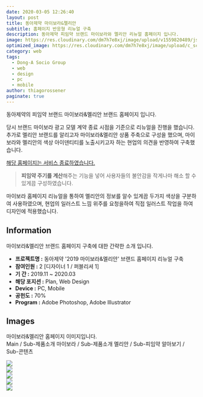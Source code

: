 ```yaml
---
date: 2020-03-05 12:26:40
layout: post
title: 동아제약 마이보라&멜리안
subtitle: 홈페이지 반응형 리뉴얼 구축
description: 동아제약 피임약 브랜드 마이보라와 멜리안 리뉴얼 홈페이지 입니다.
image: https://res.cloudinary.com/dm7h7e8xj/image/upload/v1559820489/js-code_n83m7a.jpg
optimized_image: https://res.cloudinary.com/dm7h7e8xj/image/upload/c_scale,w_380/v1559820489/js-code_n83m7a.jpg
category: web
tags:
  - Dong-A Socio Group
  - web
  - design
  - pc
  - mobile
author: thiagorossener
paginate: true
---
```


<link rel="stylesheet" href="/assets/css/slick.css">
<link rel="stylesheet" href="/assets/css/slick-theme.css">




동아제약의 피임약 브랜드 마이보라&멜리안 브랜드 홈페이지 입니다.

당시 브랜드 마이보라 광고 모델 계약 종료 시점을 기준으로 리뉴얼을 진행을 했습니다. 추가로 멜리안 브랜드를 알리고자 마이보라&멜리안 상품 주축으로 구성을 했으며,
마이보라와 멜리안의 색상 아이덴티티를 노출시키고자 하는 현업의 의견을 반영하여 구축했습니다.

<a href="#">해당 홈페이지는 서비스 종료하였습니다.</a>

> **피임약 주기를 계산**해주는 기능을 넣어 사용자들의 불안감을 작게나마 해소 할 수 있게끔 구성하였습니다.

마이보라 홈페이지 리뉴얼을 통하여 멜리안의 정보를 알수 있게끔 두가지 색상을 구분하여 사용하였으며, 현업의 일러스트 느낌 위주를 요청을하여 직접 일러스트 작업을 하여 디자인에 적용했습니다.


<!--page-->

## Information

마이보라&멜리안 브랜드 홈페이지 구축에 대한 간략한 소개 입니다.

- **프로젝트명 :** 동아제약 '2019 마이보라&멜리안' 브랜드 홈페이지 리뉴얼 구축
- **참여인원 :** 2 [디자이너 1 / 퍼블리셔 1]
- **기 간 :** 2019.11 ~ 2020.03  
- **해당 포지션 :** Plan, Web Design
- **Device :** PC, Mobile
- **공헌도 :** 70%
- **Program :** Adobe Photoshop, Adobe Illustrator


<!--page-->

## Images

마이보라&멜리안 홈페이지 이미지입니다.<br>
Main / Sub-제품소개 마이보라 / Sub-제품소개 멜리안 / Sub-피임약 알아보기 / Sub-콘텐츠

<section class="quotes">
  <div class="bubble">
    <img src="/assets/img/slide/myvlar-v2-01.jpg" />
  </div>
  <div class="bubble">
    <img src="/assets/img/slide/myvlar-v2-02.jpg" /> 
  </div>
  <div class="bubble">
    <img src="/assets/img/slide/myvlar-v2-03.jpg" /> 
  </div>
  <div class="bubble">
    <img src="/assets/img/slide/myvlar-v2-04.jpg" /> 
  </div>
  <div class="bubble">
    <img src="/assets/img/slide/myvlar-v2-05.jpg" /> 
  </div>
</section>

<p></p>
<p></p>




<!--page-->



<script type="text/javascript" src="https://cdnjs.cloudflare.com/ajax/libs/jquery/2.1.3/jquery.min.js"></script>
<script type="text/javascript" src="https://cdn.jsdelivr.net/jquery.slick/1.5.0/slick.min.js"></script>

<script>
	$('.quotes').slick({
  dots: true,
  infinite: true,
  autoplay: false,
  autoplaySpeed: 6000,
  speed: 800,
  slidesToShow: 1,
  adaptiveHeight: true
});
$( document ).ready(function() {
$('.no-fouc').removeClass('no-fouc');
});
</script>





